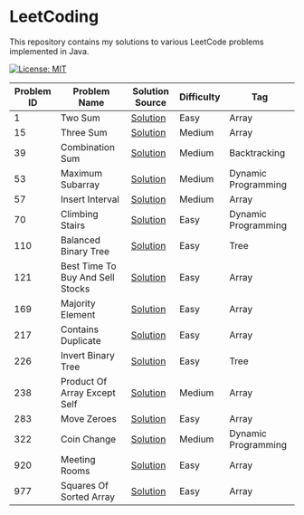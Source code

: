 # LeetCoding

This repository contains my solutions to various LeetCode problems implemented in Java.

[![License: MIT](https://img.shields.io/badge/License-MIT-yellow.svg)](https://github.com/anirudhology/LeetCoding/blob/main/LICENSE)

| Problem ID | Problem Name                     | Solution Source                                                                               | Difficulty | Tag                 |
|------------|----------------------------------|-----------------------------------------------------------------------------------------------|------------|---------------------|
| 1          | Two Sum                          | [Solution](src/main/java/com/anirudhology/leetcoding/array/TwoSum.java)                       | Easy       | Array               |
| 15         | Three Sum                        | [Solution](src/main/java/com/anirudhology/leetcoding/array/ThreeSum.java)                     | Medium     | Array               |
| 39         | Combination Sum                  | [Solution](src/main/java/com/anirudhology/leetcoding/array/CombinationSum.java)               | Medium     | Backtracking        |
| 53         | Maximum Subarray                 | [Solution](src/main/java/com/anirudhology/leetcoding/dynamicprogramming/MaximumSubarray.java) | Medium     | Dynamic Programming |
| 57         | Insert Interval                  | [Solution](src/main/java/com/anirudhology/leetcoding/array/InsertInterval.java)               | Medium     | Array               |
| 70         | Climbing Stairs                  | [Solution](src/main/java/com/anirudhology/leetcoding/dynamicprogramming/ClimbingStairs.java)  | Easy       | Dynamic Programming |
| 110        | Balanced Binary Tree             | [Solution](src/main/java/com/anirudhology/leetcoding/tree/BalancedBinaryTree.java)            | Easy       | Tree                |
| 121        | Best Time To Buy And Sell Stocks | [Solution](src/main/java/com/anirudhology/leetcoding/array/BestTimeToBuyAndSellStocks.java)   | Easy       | Array               |
| 169        | Majority Element                 | [Solution](src/main/java/com/anirudhology/leetcoding/array/MajorityElement.java)              | Easy       | Array               |
| 217        | Contains Duplicate               | [Solution](src/main/java/com/anirudhology/leetcoding/array/ContainsDuplicate.java)            | Easy       | Array               |
| 226        | Invert Binary Tree               | [Solution](src/main/java/com/anirudhology/leetcoding/tree/InvertBinaryTree.java)              | Easy       | Tree                |
| 238        | Product Of Array Except Self     | [Solution](src/main/java/com/anirudhology/leetcoding/array/ProductOfArrayExceptSelf.java)     | Medium     | Array               |
| 283        | Move Zeroes                      | [Solution](src/main/java/com/anirudhology/leetcoding/array/MoveZeroes.java)                   | Easy       | Array               |
| 322        | Coin Change                      | [Solution](src/main/java/com/anirudhology/leetcoding/dynamicprogramming/CoinChange.java)      | Medium     | Dynamic Programming |
| 920        | Meeting Rooms                    | [Solution](src/main/java/com/anirudhology/leetcoding/array/MeetingRooms.java)                 | Easy       | Array               |
| 977        | Squares Of Sorted Array          | [Solution](src/main/java/com/anirudhology/leetcoding/array/SquaresOfSortedArray.java)         | Easy       | Array               |